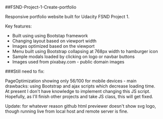 ##FSND-Project-1-Create-portfolio

Responsive portfolio website built for Udacity FSND Project 1.

Key features:

* Built using using Bootstap framework
* Changing layout based on viewport width
* Images optimized based on the viewport
* Menu built using Bootstrap collapsing at 768px width to hamburger icon
* Sample modals loaded by clicking on logo or navbar buttons
* Images used from pixabay.com - public domain images

###Still need to fix:

PageOptimization showing only 56/100 for mobile devices - main drawbacks: using Bootstrap and ajax scripts which decrease loading time. At present I don't have knowledge to implement changing this JS script. Hopefully, as I'll finish other projects and take JS class, this will get fixed.

Update: for whatever reason github html previewer doesn't show svg logo, though running live from local host and remote server is fine.
